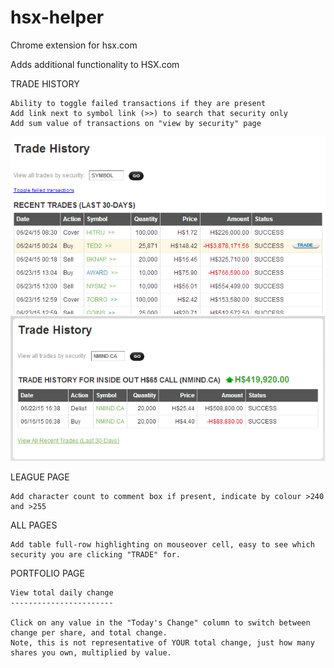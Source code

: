 # hsx-helper
Chrome extension for hsx.com

Adds additional functionality to HSX.com
   
  TRADE HISTORY
  
    Ability to toggle failed transactions if they are present
    Add link next to symbol link (>>) to search that security only
    Add sum value of transactions on "view by security" page

![alt tag](/screenshots/4.png)
![alt tag](/screenshots/2.png)

  LEAGUE PAGE
    
    Add character count to comment box if present, indicate by colour >240 and >255
    
  ALL PAGES
  
    Add table full-row highlighting on mouseover cell, easy to see which security you are clicking "TRADE" for.

  PORTFOLIO PAGE
  
    View total daily change
    -----------------------

    Click on any value in the "Today's Change" column to switch between change per share, and total change. 
    Note, this is not representative of YOUR total change, just how many shares you own, multiplied by value.
